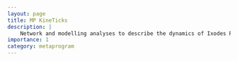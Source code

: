 ```yaml
---
layout: page
title: MP KineTicks
description: | 
    Network and modelling analyses to describe the dynamics of Ixodes Ricinus Microbiome and its influence in pathogen dynamics (Metaprogram MEM, 2019-2020)
importance: 1
category: metaprogram
---
```

